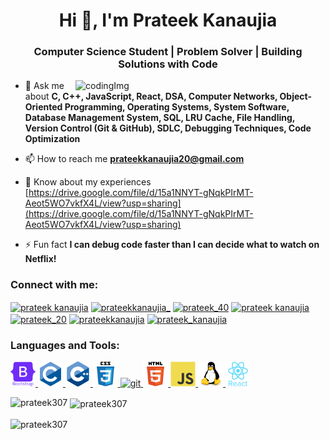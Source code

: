 <h1 align="center">Hi 👋, I'm Prateek Kanaujia</h1>
<h3 align="center">Computer Science Student | Problem Solver | Building Solutions with Code</h3>

<img align="right" alt="codingImg" width="400" src="https://camo.githubusercontent.com/2366b34bb903c09617990fb5fff4622f3e941349e846ddb7e73df872a9d21233/68747470733a2f2f63646e2e6472696262626c652e636f6d2f75736572732f3733303730332f73637265656e73686f74732f363538313234332f6176656e746f2e676966">

- 💬 Ask me about **C, C++, JavaScript, React, DSA, Computer Networks, Object-Oriented Programming, Operating Systems, System Software, Database Management System, SQL, LRU Cache, File Handling, Version Control (Git & GitHub), SDLC, Debugging Techniques, Code Optimization**

- 📫 How to reach me **prateekkanaujia20@gmail.com**

- 📄 Know about my experiences [https://drive.google.com/file/d/15a1NNYT-gNqkPIrMT-Aeot5WO7vkfX4L/view?usp=sharing](https://drive.google.com/file/d/15a1NNYT-gNqkPIrMT-Aeot5WO7vkfX4L/view?usp=sharing)

- ⚡ Fun fact **I can debug code faster than I can decide what to watch on Netflix!**

<h3 align="left">Connect with me:</h3>
<p align="left">
<a href="https://linkedin.com/in/prateek kanaujia" target="blank"><img align="center" src="https://raw.githubusercontent.com/rahuldkjain/github-profile-readme-generator/master/src/images/icons/Social/linked-in-alt.svg" alt="prateek kanaujia" height="30" width="40" /></a>
<a href="https://instagram.com/prateekkanaujia_" target="blank"><img align="center" src="https://raw.githubusercontent.com/rahuldkjain/github-profile-readme-generator/master/src/images/icons/Social/instagram.svg" alt="prateekkanaujia_" height="30" width="40" /></a>
<a href="https://www.codechef.com/users/prateek_40" target="blank"><img align="center" src="https://cdn.jsdelivr.net/npm/simple-icons@3.1.0/icons/codechef.svg" alt="prateek_40" height="30" width="40" /></a>
<a href="https://www.hackerrank.com/prateek kanaujia" target="blank"><img align="center" src="https://raw.githubusercontent.com/rahuldkjain/github-profile-readme-generator/master/src/images/icons/Social/hackerrank.svg" alt="prateek kanaujia" height="30" width="40" /></a>
<a href="https://codeforces.com/profile/prateek_20" target="blank"><img align="center" src="https://raw.githubusercontent.com/rahuldkjain/github-profile-readme-generator/master/src/images/icons/Social/codeforces.svg" alt="prateek_20" height="30" width="40" /></a>
<a href="https://www.leetcode.com/prateekkanaujia" target="blank"><img align="center" src="https://raw.githubusercontent.com/rahuldkjain/github-profile-readme-generator/master/src/images/icons/Social/leet-code.svg" alt="prateekkanaujia" height="30" width="40" /></a>
<a href="https://auth.geeksforgeeks.org/user/prateek_kanaujia" target="blank"><img align="center" src="https://raw.githubusercontent.com/rahuldkjain/github-profile-readme-generator/master/src/images/icons/Social/geeks-for-geeks.svg" alt="prateek_kanaujia" height="30" width="40" /></a>
</p>

<h3 align="left">Languages and Tools:</h3>
<p align="left"> <a href="https://getbootstrap.com" target="_blank" rel="noreferrer"> <img src="https://raw.githubusercontent.com/devicons/devicon/master/icons/bootstrap/bootstrap-plain-wordmark.svg" alt="bootstrap" width="40" height="40"/> </a> <a href="https://www.cprogramming.com/" target="_blank" rel="noreferrer"> <img src="https://raw.githubusercontent.com/devicons/devicon/master/icons/c/c-original.svg" alt="c" width="40" height="40"/> </a> <a href="https://www.w3schools.com/cpp/" target="_blank" rel="noreferrer"> <img src="https://raw.githubusercontent.com/devicons/devicon/master/icons/cplusplus/cplusplus-original.svg" alt="cplusplus" width="40" height="40"/> </a> <a href="https://www.w3schools.com/css/" target="_blank" rel="noreferrer"> <img src="https://raw.githubusercontent.com/devicons/devicon/master/icons/css3/css3-original-wordmark.svg" alt="css3" width="40" height="40"/> </a> <a href="https://git-scm.com/" target="_blank" rel="noreferrer"> <img src="https://www.vectorlogo.zone/logos/git-scm/git-scm-icon.svg" alt="git" width="40" height="40"/> </a> <a href="https://www.w3.org/html/" target="_blank" rel="noreferrer"> <img src="https://raw.githubusercontent.com/devicons/devicon/master/icons/html5/html5-original-wordmark.svg" alt="html5" width="40" height="40"/> </a> <a href="https://developer.mozilla.org/en-US/docs/Web/JavaScript" target="_blank" rel="noreferrer"> <img src="https://raw.githubusercontent.com/devicons/devicon/master/icons/javascript/javascript-original.svg" alt="javascript" width="40" height="40"/> </a> <a href="https://www.linux.org/" target="_blank" rel="noreferrer"> <img src="https://raw.githubusercontent.com/devicons/devicon/master/icons/linux/linux-original.svg" alt="linux" width="40" height="40"/> </a> <a href="https://reactjs.org/" target="_blank" rel="noreferrer"> <img src="https://raw.githubusercontent.com/devicons/devicon/master/icons/react/react-original-wordmark.svg" alt="react" width="40" height="40"/> </a> </p>

<p><img align="left" src="https://github-readme-stats.vercel.app/api/top-langs?username=prateek307&show_icons=true&locale=en&layout=compact" alt="prateek307" /></p>

<p>&nbsp;<img align="center" src="https://github-readme-stats.vercel.app/api?username=prateek307&show_icons=true&locale=en" alt="prateek307" /></p>

<p><img align="center" src="https://github-readme-streak-stats.herokuapp.com/?user=prateek307&" alt="prateek307" /></p>
